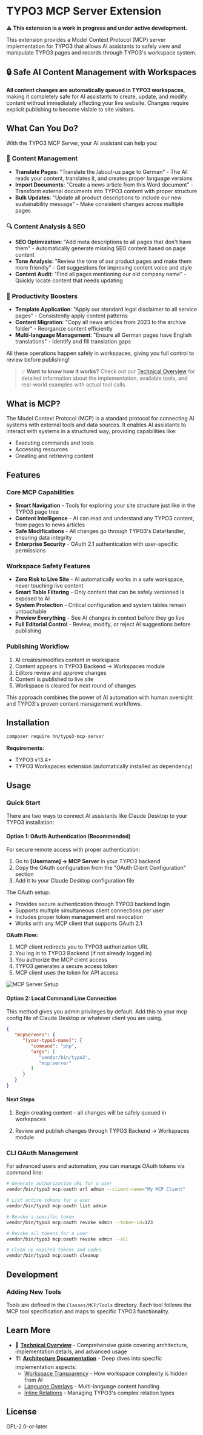 # TYPO3 MCP Server Extension

**⚠️ This extension is a work in progress and under active development.**

This extension provides a Model Context Protocol (MCP) server implementation for TYPO3 that allows
AI assistants to safely view and manipulate TYPO3 pages and records through TYPO3's workspace system.

## 🔒 Safe AI Content Management with Workspaces

**All content changes are automatically queued in TYPO3 workspaces**, making it completely safe for AI assistants to create, update, and modify content without immediately affecting your live website. Changes require explicit publishing to become visible to site visitors.

## What Can You Do?

With the TYPO3 MCP Server, your AI assistant can help you:

### 📝 **Content Management**
- **Translate Pages**: "Translate the /about-us page to German" - The AI reads your content, translates it, and creates proper language versions
- **Import Documents**: "Create a news article from this Word document" - Transform external documents into TYPO3 content with proper structure
- **Bulk Updates**: "Update all product descriptions to include our new sustainability message" - Make consistent changes across multiple pages

### 🔍 **Content Analysis & SEO**
- **SEO Optimization**: "Add meta descriptions to all pages that don't have them" - Automatically generate missing SEO content based on page content
- **Tone Analysis**: "Review the tone of our product pages and make them more friendly" - Get suggestions for improving content voice and style
- **Content Audit**: "Find all pages mentioning our old company name" - Quickly locate content that needs updating

### 🚀 **Productivity Boosters**
- **Template Application**: "Apply our standard legal disclaimer to all service pages" - Consistently apply content patterns
- **Content Migration**: "Copy all news articles from 2023 to the archive folder" - Reorganize content efficiently
- **Multi-language Management**: "Ensure all German pages have English translations" - Identify and fill translation gaps

All these operations happen safely in workspaces, giving you full control to review before publishing!

> 💡 **Want to know how it works?** Check out our [Technical Overview](TECHNICAL_OVERVIEW.md) for detailed information about the implementation, available tools, and real-world examples with actual tool calls.

## What is MCP?

The Model Context Protocol (MCP) is a standard protocol for connecting AI systems with external tools and data sources.
It enables AI assistants to interact with systems in a structured way, providing capabilities like:

- Executing commands and tools
- Accessing resources
- Creating and retrieving content

## Features

### Core MCP Capabilities
- **Smart Navigation** - Tools for exploring your site structure just like in the TYPO3 page tree
- **Content Intelligence** - AI can read and understand any TYPO3 content, from pages to news articles
- **Safe Modifications** - All changes go through TYPO3's DataHandler, ensuring data integrity
- **Enterprise Security** - OAuth 2.1 authentication with user-specific permissions

### Workspace Safety Features
- **Zero Risk to Live Site** - AI automatically works in a safe workspace, never touching live content
- **Smart Table Filtering** - Only content that can be safely versioned is exposed to AI
- **System Protection** - Critical configuration and system tables remain untouchable
- **Preview Everything** - See AI changes in context before they go live
- **Full Editorial Control** - Review, modify, or reject AI suggestions before publishing

### Publishing Workflow

1. AI creates/modifies content in workspace
2. Content appears in TYPO3 Backend → Workspaces module
3. Editors review and approve changes
4. Content is published to live site
5. Workspace is cleared for next round of changes

This approach combines the power of AI automation with human oversight and TYPO3's proven content management workflows.

## Installation

```bash
composer require hn/typo3-mcp-server
```

**Requirements:**
- TYPO3 v13.4+
- TYPO3 Workspaces extension (automatically installed as dependency)

## Usage

### Quick Start

There are two ways to connect AI assistants like Claude Desktop to your TYPO3 installation:

#### Option 1: OAuth Authentication (Recommended)

For secure remote access with proper authentication:

1. Go to **[Username] → MCP Server** in your TYPO3 backend
2. Copy the OAuth configuration from the "OAuth Client Configuration" section
3. Add it to your Claude Desktop configuration file

The OAuth setup:
- Provides secure authentication through TYPO3 backend login
- Supports multiple simultaneous client connections per user
- Includes proper token management and revocation
- Works with any MCP client that supports OAuth 2.1

**OAuth Flow:**
1. MCP client redirects you to TYPO3 authorization URL
2. You log in to TYPO3 Backend (if not already logged in)  
3. You authorize the MCP client access
4. TYPO3 generates a secure access token
5. MCP client uses the token for API access

![MCP Server Setup](mcp_setup.png)

#### Option 2: Local Command Line Connection

This method gives you admin privileges by default. Add this to your mcp config file of Claude Desktop or whatever client you are using.
```json
{
   "mcpServers": {
      "[your-typo3-name]": {
         "command": "php",
         "args": [
            "vendor/bin/typo3",
            "mcp:server"
         ]
      }
   }
}
```

#### Next Steps

1. Begin creating content - all changes will be safely queued in workspaces

2. Review and publish changes through TYPO3 Backend → Workspaces module

### CLI OAuth Management

For advanced users and automation, you can manage OAuth tokens via command line:

```bash
# Generate authorization URL for a user
vendor/bin/typo3 mcp:oauth url admin --client-name="My MCP Client"

# List active tokens for a user  
vendor/bin/typo3 mcp:oauth list admin

# Revoke a specific token
vendor/bin/typo3 mcp:oauth revoke admin --token-id=123

# Revoke all tokens for a user
vendor/bin/typo3 mcp:oauth revoke admin --all

# Clean up expired tokens and codes
vendor/bin/typo3 mcp:oauth cleanup
```

## Development

### Adding New Tools

Tools are defined in the `Classes/MCP/Tools` directory. Each tool follows the MCP tool specification and maps to specific TYPO3 functionality.

## Learn More

- 📖 **[Technical Overview](TECHNICAL_OVERVIEW.md)** - Comprehensive guide covering architecture, implementation details, and advanced usage
- 🏗️ **[Architecture Documentation](Documentation/Architecture/)** - Deep dives into specific implementation aspects:
  - [Workspace Transparency](Documentation/Architecture/WorkspaceTransparency.md) - How workspace complexity is hidden from AI
  - [Language Overlays](Documentation/Architecture/LanguageOverlays.md) - Multi-language content handling
  - [Inline Relations](Documentation/Architecture/InlineRelations.md) - Managing TYPO3's complex relation types

## License

GPL-2.0-or-later

